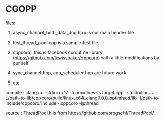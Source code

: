 # CGOPP

files:
1. async\_channel\_both\_data\_dog.hpp is our main header file.
	
2. test\_thread\_pool.cpp is a sample test file.
	
3. cppcoro : this is facebook coroutine library (https://github.com/lewissbaker/cppcoro) with a little modifications by our self.
	
4. sync\_channel.hpp, cgo\_scheduler.hpp are future work.

5. etc.


compile :
	clang++ -std=c++17 -fcoroutines-ts target.cpp -stdlib=libc++ -L/path-to-lib/cppcoro/build/linux_x64_clang9.0.0_optimised/lib -I/path-to-include/cppcoro/include -lcppcoro -lpthread

source :
	ThreadPool.h is from https://github.com/progschj/ThreadPool/

